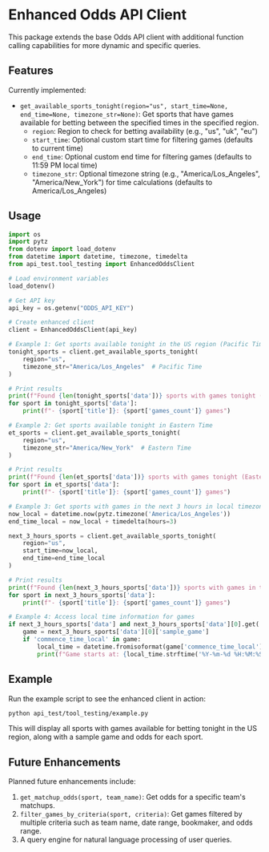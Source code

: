 # Enhanced Odds API Client

This package extends the base Odds API client with additional function calling capabilities for more dynamic and specific queries.

## Features

Currently implemented:

- `get_available_sports_tonight(region="us", start_time=None, end_time=None, timezone_str=None)`: Get sports that have games available for betting between the specified times in the specified region.
  - `region`: Region to check for betting availability (e.g., "us", "uk", "eu")
  - `start_time`: Optional custom start time for filtering games (defaults to current time)
  - `end_time`: Optional custom end time for filtering games (defaults to 11:59 PM local time)
  - `timezone_str`: Optional timezone string (e.g., "America/Los_Angeles", "America/New_York") for time calculations (defaults to America/Los_Angeles)

## Usage

```python
import os
import pytz
from dotenv import load_dotenv
from datetime import datetime, timezone, timedelta
from api_test.tool_testing import EnhancedOddsClient

# Load environment variables
load_dotenv()

# Get API key
api_key = os.getenv("ODDS_API_KEY")

# Create enhanced client
client = EnhancedOddsClient(api_key)

# Example 1: Get sports available tonight in the US region (Pacific Time)
tonight_sports = client.get_available_sports_tonight(
    region="us",
    timezone_str="America/Los_Angeles"  # Pacific Time
)

# Print results
print(f"Found {len(tonight_sports['data'])} sports with games tonight (Pacific Time):")
for sport in tonight_sports['data']:
    print(f"- {sport['title']}: {sport['games_count']} games")

# Example 2: Get sports available tonight in Eastern Time
et_sports = client.get_available_sports_tonight(
    region="us",
    timezone_str="America/New_York"  # Eastern Time
)

# Print results
print(f"Found {len(et_sports['data'])} sports with games tonight (Eastern Time):")
for sport in et_sports['data']:
    print(f"- {sport['title']}: {sport['games_count']} games")

# Example 3: Get sports with games in the next 3 hours in local timezone
now_local = datetime.now(pytz.timezone('America/Los_Angeles'))
end_time_local = now_local + timedelta(hours=3)

next_3_hours_sports = client.get_available_sports_tonight(
    region="us",
    start_time=now_local,
    end_time=end_time_local
)

# Print results
print(f"Found {len(next_3_hours_sports['data'])} sports with games in the next 3 hours:")
for sport in next_3_hours_sports['data']:
    print(f"- {sport['title']}: {sport['games_count']} games")

# Example 4: Access local time information for games
if next_3_hours_sports['data'] and next_3_hours_sports['data'][0].get('sample_game'):
    game = next_3_hours_sports['data'][0]['sample_game']
    if 'commence_time_local' in game:
        local_time = datetime.fromisoformat(game['commence_time_local'])
        print(f"Game starts at: {local_time.strftime('%Y-%m-%d %H:%M:%S %Z')}")
```

## Example

Run the example script to see the enhanced client in action:

```bash
python api_test/tool_testing/example.py
```

This will display all sports with games available for betting tonight in the US region, along with a sample game and odds for each sport.

## Future Enhancements

Planned future enhancements include:

1. `get_matchup_odds(sport, team_name)`: Get odds for a specific team's matchups.
2. `filter_games_by_criteria(sport, criteria)`: Get games filtered by multiple criteria such as team name, date range, bookmaker, and odds range.
3. A query engine for natural language processing of user queries.
